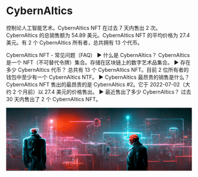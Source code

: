 # CybernAItics

控制论人工智能艺术。CybernAItics NFT 在过去 7 天内售出 2 次。CybernAItics 的总销售额为 54.89 美元。CybernAItics NFT 的平均价格为 27.4 美元。有 2 个 CybernAItics 所有者，总共拥有 13 个代币。

CybernAItics NFT - 常见问题（FAQ）
▶ 什么是 CybernAItics？
CybernAItics 是一个 NFT（不可替代令牌）集合。存储在区块链上的数字艺术品集合。
▶ 存在多少 CybernAItics 代币？
总共有 13 个 CybernAItics NFT。目前 2 位所有者的钱包中至少有一个 CybernAItics NTF。
▶ CybernAItics 最昂贵的销售是什么？
CybernAItics NFT 售出的最昂贵的是 CybernAItics #2。它于 2022-07-02（大约 2 个月前）以 27.4 美元的价格售出。
▶ 最近售出了多少 CybernAItics？
过去 30 天内售出了 2 个 CybernAItics NFT。

![nft](微信截图_20220825210931.png)
